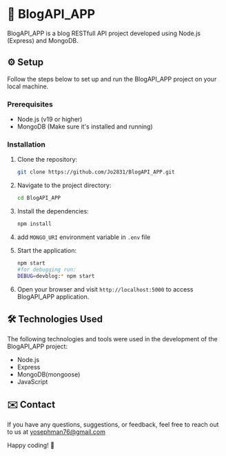 # :pencil: BlogAPI_APP

BlogAPI_APP is a blog RESTfull API project  developed using Node.js (Express) and MongoDB.

## :gear: Setup

Follow the steps below to set up and run the BlogAPI_APP project on your local machine.

### Prerequisites

- Node.js (v19 or higher)
- MongoDB (Make sure it's installed and running)

### Installation

1. Clone the repository:

   ```bash
   git clone https://github.com/Jo2831/BlogAPI_APP.git
   ```

2. Navigate to the project directory:

   ```bash
   cd BlogAPI_APP
   ```

3. Install the dependencies:

   ```bash
   npm install
   ```

4. add `MONGO_URI` environment variable in `.env` file

5. Start the application:

   ```bash
   npm start
   #for debugging run:
   DEBUG=devblog:* npm start
   ```

6. Open your browser and visit `http://localhost:5000` to access BlogAPI_APP application.

## :hammer_and_wrench: Technologies Used

The following technologies and tools were used in the development of the BlogAPI_APP project:

- Node.js
- Express
- MongoDB(mongoose)
- JavaScript

## :envelope: Contact

If you have any questions, suggestions, or feedback, feel free to reach out to us at yosephman76@gmail.com

Happy coding! :rocket: